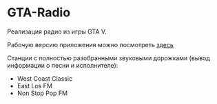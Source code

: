 # GTA-Radio

Реализация радио из игры GTA V.

Рабочую версию приложения можно посмотреть <a href="54.149.114.22/gtaradio/">здесь</a>

Станции с полностью разобранными звуковыми дорожками (вывод информации о песни и исполнителе):
   - West Coast Classic
   - East Los FM
   - Non Stop Pop FM
